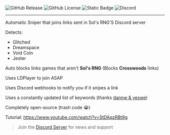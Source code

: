 ![GitHub Release](https://img.shields.io/github/v/release/azulzz/lazy-bum-sniper) ![GitHub License](https://img.shields.io/github/license/azulzz/lazy-bum-sniper) ![Static Badge](https://img.shields.io/badge/auto-sniper-blue) ![Discord](https://img.shields.io/discord/1342682939682717778?logo=discord&logoColor=white&label=discord&color=blue)




---

Automatic Sniper that joins links sent in Sol's RNG'S Discord server

Detects:
  - Glitched
  - Dreamspace
  - Void Coin
  - Jester
  
Auto blocks links games that aren't **Sol's RNG** (Blocks **Crosswoods** links)

Uses LDPlayer to join ASAP

Uses Discord webhooks to notify you if it snipes a link

Uses a constantly updated list of keywords (thanks [dannw & yeswe](https://discord.gg/solsniper))

Completely open-source (trash code 😭)

Tutorial: https://www.youtube.com/watch?v=StDAqzRBt9g

> Join the [Discord Server](https://discord.gg/BVwpd7jwYj) for news and support
